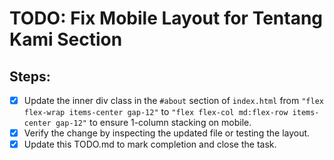 # TODO: Fix Mobile Layout for Tentang Kami Section

## Steps:
- [x] Update the inner div class in the `#about` section of `index.html` from `"flex flex-wrap items-center gap-12"` to `"flex flex-col md:flex-row items-center gap-12"` to ensure 1-column stacking on mobile.
- [x] Verify the change by inspecting the updated file or testing the layout.
- [x] Update this TODO.md to mark completion and close the task.
